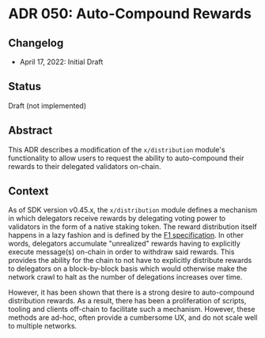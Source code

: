# ADR 050: Auto-Compound Rewards

## Changelog

* April 17, 2022: Initial Draft

## Status

Draft (not implemented)

## Abstract

This ADR describes a modification of the `x/distribution` module's functionality
to allow users to request the ability to auto-compound their rewards to their
delegated validators on-chain.

## Context

As of SDK version v0.45.x, the `x/distribution` module defines a mechanism in
which delegators receive rewards by delegating voting power to validators in the
form of a native staking token. The reward distribution itself happens in a lazy
fashion and is defined by the [F1 specification](https://drops.dagstuhl.de/opus/volltexte/2020/11974/pdf/OASIcs-Tokenomics-2019-10.pdf).
In other words, delegators accumulate "unrealized" rewards having to explicitly
execute message(s) on-chain in order to withdraw said rewards. This provides the
ability for the chain to not have to explicitly distribute rewards to delegators
on a block-by-block basis which would otherwise make the network crawl to halt
as the number of delegations increases over time.

However, it has been shown that there is a strong desire to auto-compound
distribution rewards. As a result, there has been a proliferation of scripts, tooling
and clients off-chain to facilitate such a mechanism. However, these methods are
ad-hoc, often provide a cumbersome UX, and do not scale well to multiple networks.
